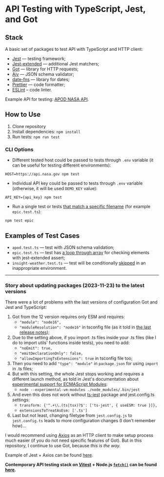 # API Testing with TypeScript, Jest, and Got

## Stack

A basic set of packages to test API with TypeScript and HTTP client:

- [Jest](https://jestjs.io) — testing framework;
- [Jest-extended](https://jest-extended.jestcommunity.dev) — additional Jest matchers;
- [Got](https://github.com/sindresorhus/got) — library for HTTP requests;
- [Ajv](https://ajv.js.org) — JSON schema validator;
- [date-fns](https://date-fns.org) — library for dates;
- [Prettier](https://prettier.io) — code formatter;
- [ESLint](https://eslint.org/) – code linter.

Example API for testing: [APOD NASA API](https://api.nasa.gov).

## How to Use

1. Clone repository
2. Install dependencies: `npm install`
3. Run tests: `npm run test`

### CLI Options

- Different tested host could be passed to tests through `.env` variable (it can be useful for testing different environments):

`HOST=https://api.nasa.gov npm test`

- Individual API key could be passed to tests through `.env` variable (otherwise, it will be used `DEMO_KEY` value):

`API_KEY={api_key} npm test`

- Run a single test or tests [that match a specific filename](https://jestjs.io/docs/cli#running-from-the-command-line) (for example `epic.test.ts`):

`npm test epic`

## Examples of Test Cases

- `apod.test.ts` — test with JSON schema validation;
- `epic.test.ts` — test has [a loop through array](https://developer.mozilla.org/en-US/docs/Web/JavaScript/Reference/Global_Objects/Array/forEach) for checking elements with jest-extended assert;
- `insight-weather.test.ts` — test will be conditionally [skipped](https://jestjs.io/docs/api#describeskipname-fn) in an inappropriate environment.

---

### Story about updating packages (2023-11-23) to the latest versions

There were a lot of problems with the last versions of configuration Got and Jest and TypeScript:

1. Got from the 12 version requires only ESM and requires:
   - `"module": "node16",`
   - `"moduleResolution": "node16"` in tsconfig file (as it told in [the last release notes](https://github.com/sindresorhus/got/releases/tag/v13.0.0));
2. Due to the setting above, if you import .ts files inside your .ts files (like I do to import utils' functions inside tests), you need to add:
   - `"noEmit": true,`
   - `"emitDeclarationOnly": false,`
   - `"allowImportingTsExtensions": true` in tsconfig file too;
3. Then you need to add `"type": "module"` in `package.json` for using `import` in .ts files;
4. But with this setting, the whole Jest stops working and requires a different launch method, as told in Jest's documentation about [experimental support for ECMAScript Modules](https://jestjs.io/docs/ecmascript-modules):
   - `node --experimental-vm-modules ./node_modules/.bin/jest`
5. And even this does not work without [ts-jest](https://github.com/kulshekhar/ts-jest) package and jest.config.ts settings:
   - `transform: {'^.+\\.(ts|tsx)?$': ['ts-jest', { useESM: true }]},`
   - `extensionsToTreatAsEsm: ['.ts']`
6. Last but not least, changing filetype from `jest.config.js` to `jest.config.ts` leads to more configuration changes (I don't remember how)…

I would recommend using [Axios](https://axios-http.com/) as an HTTP client to make setup process much easier (if you do not need specific features of Got). But in this repository, I continue to use Got, because _this is the way._

Example of Jest + Axios can be found [here](https://github.com/adequatica/api-testing-comparison).

**Contemporary API testing stack on [Vitest](https://vitest.dev/) + Node.js [`fetch()`](https://nodejs.org/dist/latest-v21.x/docs/api/globals.html#fetch) can be found [here](https://github.com/adequatica/api-vitesting).**

